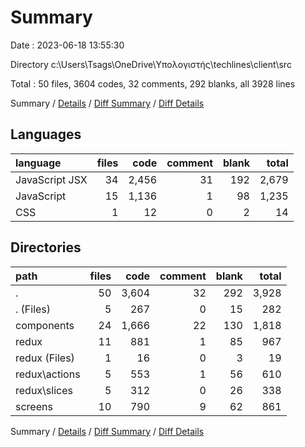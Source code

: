 # Summary

Date : 2023-06-18 13:55:30

Directory c:\\Users\\Tsags\\OneDrive\\Υπολογιστής\\techlines\\client\\src

Total : 50 files,  3604 codes, 32 comments, 292 blanks, all 3928 lines

Summary / [Details](details.md) / [Diff Summary](diff.md) / [Diff Details](diff-details.md)

## Languages
| language | files | code | comment | blank | total |
| :--- | ---: | ---: | ---: | ---: | ---: |
| JavaScript JSX | 34 | 2,456 | 31 | 192 | 2,679 |
| JavaScript | 15 | 1,136 | 1 | 98 | 1,235 |
| CSS | 1 | 12 | 0 | 2 | 14 |

## Directories
| path | files | code | comment | blank | total |
| :--- | ---: | ---: | ---: | ---: | ---: |
| . | 50 | 3,604 | 32 | 292 | 3,928 |
| . (Files) | 5 | 267 | 0 | 15 | 282 |
| components | 24 | 1,666 | 22 | 130 | 1,818 |
| redux | 11 | 881 | 1 | 85 | 967 |
| redux (Files) | 1 | 16 | 0 | 3 | 19 |
| redux\\actions | 5 | 553 | 1 | 56 | 610 |
| redux\\slices | 5 | 312 | 0 | 26 | 338 |
| screens | 10 | 790 | 9 | 62 | 861 |

Summary / [Details](details.md) / [Diff Summary](diff.md) / [Diff Details](diff-details.md)